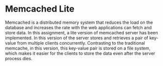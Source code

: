 # Memcached Lite 

Memcached is a distributed memory system that reduces the load on the database and increases the rate with the web applications can fetch and store data. In this assignment, a lite version of memcached server has been implemented. In this version of the server stores and retrieves a pair of key-value from multiple clients concurrently. Contrasting to the traditional memcache, in this version, this key-value pair is stored on a file system, which makes it easier for the clients to store the data even after the server process dies.
